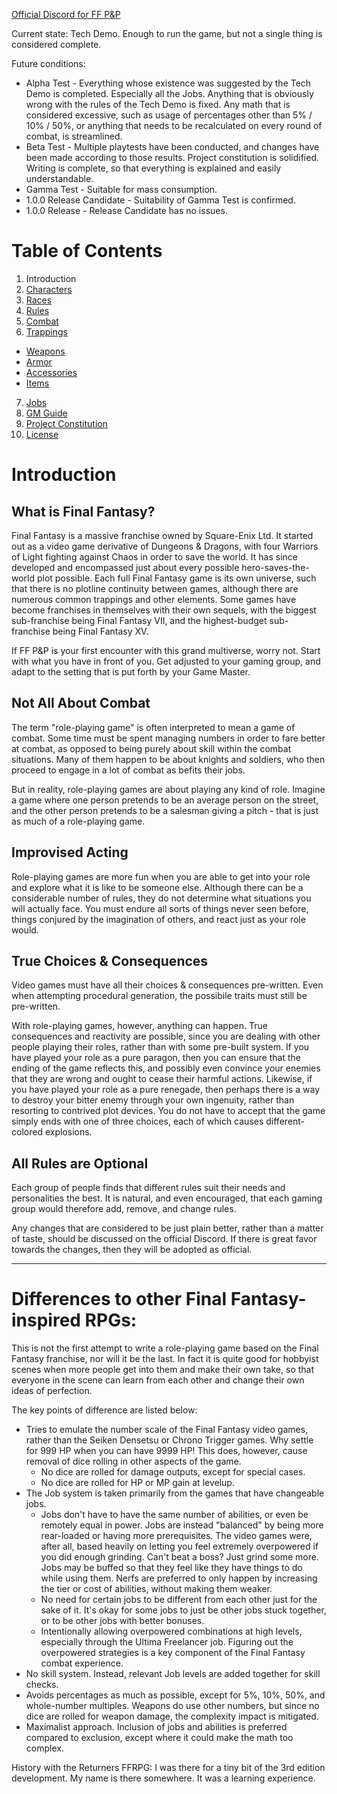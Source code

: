 [Official Discord for FF P&P](https://discord.gg/MtXQejs)

Current state: Tech Demo. Enough to run the game, but not a single thing is considered complete.

Future conditions:

- Alpha Test - Everything whose existence was suggested by the Tech Demo is completed. Especially all the Jobs. Anything that is obviously wrong with the rules of the Tech Demo is fixed. Any math that is considered excessive, such as usage of percentages other than 5% / 10% / 50%, or anything that needs to be recalculated on every round of combat, is streamlined.
- Beta Test - Multiple playtests have been conducted, and changes have been made according to those results. Project constitution is solidified. Writing is complete, so that everything is explained and easily understandable.
- Gamma Test - Suitable for mass consumption.
- 1.0.0 Release Candidate - Suitability of Gamma Test is confirmed.
- 1.0.0 Release - Release Candidate has no issues.

# Table of Contents

1. Introduction
2. [Characters](/Characters.md)
3. [Races](/Races.md)
4. [Rules](/Rules.md)
5. [Combat](/Combat.md)
6. [Trappings](/Trappings)
  - [Weapons](/Trappings/Weapons.md)
  - [Armor](/Trappings/Armor.md)
  - [Accessories](/Trappings/Accessories.md)
  - [Items](/Trappings/Items.md)
7. [Jobs](/Jobs)
8. [GM Guide](/GMGuide.md)
9. [Project Constitution](ProjectConstitution.md)
10. [License](/LICENSE)

# Introduction

## What is Final Fantasy?

Final Fantasy is a massive franchise owned by Square-Enix Ltd. It started out as a video game derivative of Dungeons & Dragons, with four Warriors of Light fighting against Chaos in order to save the world. It has since developed and encompassed just about every possible hero-saves-the-world plot possible. Each full Final Fantasy game is its own universe, such that there is no plotline continuity between games, although there are numerous common trappings and other elements. Some games have become franchises in themselves with their own sequels, with the biggest sub-franchise being Final Fantasy VII, and the highest-budget sub-franchise being Final Fantasy XV.

If FF P&P is your first encounter with this grand multiverse, worry not. Start with what you have in front of you. Get adjusted to your gaming group, and adapt to the setting that is put forth by your Game Master.

## Not All About Combat

The term "role-playing game" is often interpreted to mean a game of combat. Some time must be spent managing numbers in order to fare better at combat, as opposed to being purely about skill within the combat situations. Many of them happen to be about knights and soldiers, who then proceed to engage in a lot of combat as befits their jobs.

But in reality, role-playing games are about playing any kind of role. Imagine a game where one person pretends to be an average person on the street, and the other person pretends to be a salesman giving a pitch - that is just as much of a role-playing game.

## Improvised Acting

Role-playing games are more fun when you are able to get into your role and explore what it is like to be someone else. Although there can be a considerable number of rules, they do not determine what situations you will actually face. You must endure all sorts of things never seen before, things conjured by the imagination of others, and react just as your role would.

## True Choices & Consequences

Video games must have all their choices & consequences pre-written. Even when attempting procedural generation, the possibile traits must still be pre-written.

With role-playing games, however, anything can happen. True consequences and reactivity are possible, since you are dealing with other people playing their roles, rather than with some pre-built system. If you have played your role as a pure paragon, then you can ensure that the ending of the game reflects this, and possibly even convince your enemies that they are wrong and ought to cease their harmful actions. Likewise, if you have played your role as a pure renegade, then perhaps there is a way to destroy your bitter enemy through your own ingenuity, rather than resorting to contrived plot devices. You do not have to accept that the game simply ends with one of three choices, each of which causes different-colored explosions.

## All Rules are Optional

Each group of people finds that different rules suit their needs and personalities the best. It is natural, and even encouraged, that each gaming group would therefore add, remove, and change rules.

Any changes that are considered to be just plain better, rather than a matter of taste, should be discussed on the official Discord. If there is great favor towards the changes, then they will be adopted as official.

----

# Differences to other Final Fantasy-inspired RPGs:

This is not the first attempt to write a role-playing game based on the Final Fantasy franchise, nor will it be the last. In fact it is quite good for hobbyist scenes when more people get into them and make their own take, so that everyone in the scene can learn from each other and change their own ideas of perfection.

The key points of difference are listed below:

- Tries to emulate the number scale of the Final Fantasy video games, rather than the Seiken Densetsu or Chrono Trigger games. Why settle for 999 HP when you can have 9999 HP! This does, however, cause removal of dice rolling in other aspects of the game.
  - No dice are rolled for damage outputs, except for special cases.
  - No dice are rolled for HP or MP gain at levelup.
- The Job system is taken primarily from the games that have changeable jobs.
  - Jobs don't have to have the same number of abilities, or even be remotely equal in power. Jobs are instead "balanced" by being more rear-loaded or having more prerequisites. The video games were, after all, based heavily on letting you feel extremely overpowered if you did enough grinding. Can't beat a boss? Just grind some more. Jobs may be buffed so that they feel like they have things to do while using them. Nerfs are preferred to only happen by increasing the tier or cost of abilities, without making them weaker.
  - No need for certain jobs to be different from each other just for the sake of it. It's okay for some jobs to just be other jobs stuck together, or to be other jobs with better bonuses.
  - Intentionally allowing overpowered combinations at high levels, especially through the Ultima Freelancer job. Figuring out the overpowered strategies is a key component of the Final Fantasy combat experience.
- No skill system. Instead, relevant Job levels are added together for skill checks.
- Avoids percentages as much as possible, except for 5%, 10%, 50%, and whole-number multiples. Weapons do use other numbers, but since no dice are rolled for weapon damage, the complexity impact is mitigated.
- Maximalist approach. Inclusion of jobs and abilities is preferred compared to exclusion, except where it could make the math too complex.

History with the Returners FFRPG: I was there for a tiny bit of the 3rd edition development. My name is there somewhere. It was a learning experience.
